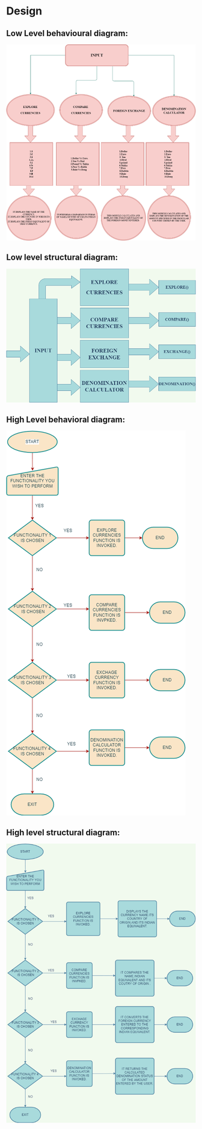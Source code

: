 # Design



## Low Level behavioural diagram:
![image](https://github.com/Varsha-5/M1_Project-name/blob/main/Certificates_1/Untitled%20Behavioural%20Diagram.drawio.png)

## Low level structural diagram:
![image](https://github.com/Varsha-5/M1_Project-name/blob/main/STRUCUTALDiagram.drawio.png)

## High Level behavioral diagram:
![image](https://github.com/Varsha-5/M1_Project-name/blob/main/Certificates_1/Untitled%20%20FLOWDiagram.drawio.png)

## High level structural diagram:
![image](https://github.com/Varsha-5/M1_Project-name/blob/main/Certificates_1/Untitled%20FLOW2Diagram.drawio.png)
